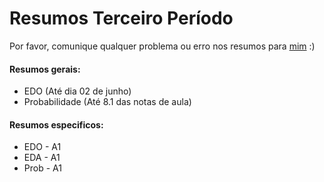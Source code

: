 # Resumos Terceiro Período
  Por favor, comunique qualquer problema ou erro nos resumos para [mim](https://github.com/wellington36) :)

#### Resumos gerais:

- EDO 			    (Até dia 02 de junho)
- Probabilidade (Até 8.1 das notas de aula)

#### Resumos especificos:

- EDO - A1
- EDA - A1
- Prob - A1
